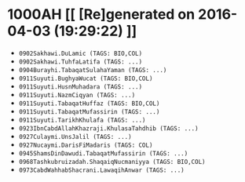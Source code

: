 # 1000AH [[ [Re]generated on 2016-04-03 (19:29:22) ]]

* `0902Sakhawi.DuLamic (TAGS: BIO,COL)`
* `0902Sakhawi.TuhfaLatifa (TAGS: ...)`
* `0904Burayhi.TabaqatSulahaYaman (TAGS: ...)`
* `0911Suyuti.BughyaWucat (TAGS: BIO,COL)`
* `0911Suyuti.HusnMuhadara (TAGS: ...)`
* `0911Suyuti.NazmCiqyan (TAGS: ...)`
* `0911Suyuti.TabaqatHuffaz (TAGS: BIO,COL)`
* `0911Suyuti.TabaqatMufassirin (TAGS: ...)`
* `0911Suyuti.TarikhKhulafa (TAGS: ...)`
* `0923IbnCabdAllahKhazraji.KhulasaTahdhib (TAGS: ...)`
* `0927Culaymi.UnsJalil (TAGS: ...)`
* `0927Nucaymi.DarisFiMadaris (TAGS: COL)`
* `0945ShamsDinDawudi.TabaqatMufassirin (TAGS: ...)`
* `0968Tashkubruizadah.ShaqaiqNucmaniyya (TAGS: BIO,COL)`
* `0973CabdWahhabShacrani.LawaqihAnwar (TAGS: ...)`

